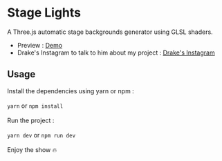 # Stage Lights
A Three.js automatic stage backgrounds generator using GLSL shaders.
- Preview : [Demo](https://stage-lights.vercel.app)
- Drake's Instagram to talk to him about my project : [Drake's Instagram](https://www.instagram.com/champagnepapi/)
## Usage
Install the dependencies using yarn or npm :<br/><br/>
`yarn` or `npm install`<br/><br/>
Run the project :<br/><br/>
`yarn dev` or `npm run dev`<br/><br/>
Enjoy the show 🔥
